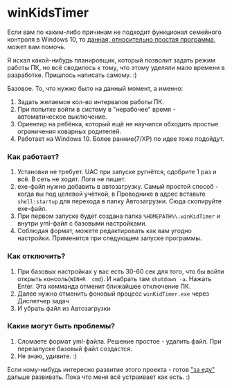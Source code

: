 # winKidsTimer

Если вам по каким-либо причинам не подходит функционал семейного контроля в Windows 10, то [данная, относительно простая программа,](https://github.com/n404an/winKidsTimer/releases/latest) может вам помочь.

Я искал какой-нибудь планировщик, который позволит задать режим работы ПК, но всё сводилось к тому, что этому уделяли мало времени в разработке.
Пришлось написать самому. :)

Базовое. То, что нужно было на данный момент, а именно:
1. Задать желаемое кол-во интервалов работы ПК.
2. При попытке войти в систему в "нерабочее" время - автоматическое выключение.
3. Ориентир на ребёнка, который ещё не научился обходить простые ограничения коварных родителей.
4. Работает на Windows 10. Более ранние(7/XP) по идее тоже подойдут.

### Как работает?
1. Установки не требует. UAC при запуске ругнётся, одобрите 1 раз и всё. В сеть не ходит. Логи не пишет.
2. exe-файл нужно добавить в автозагрузку. 
Самый простой способ - когда вы под целевой учёткой, в Проводнике в адрес вставьте `shell:startup` для перехода в папку Автозагрузки. Сюда скопируйте exe-файл.
2. При первом запуске будет создана папка `%HOMEPATH%\.winKidTimer` и внутри yml-файл с базовыми настройками.
3. Соблюдая формат, можете редактировать как вам угодно настройки. Применятся при следующем запуске программы.

### Как отключить?
1. При базовых настройках у вас есть 30-60 сек для того, что бы войти открыть консоль(`WIN+R  cmd`). И набрать там `shutdown -a`. Нажать Enter.
Эта комманда отменит ближайшее отключение ПК.
2. Далее нужно отменить фоновый процесс `winKidTimer.exe` через Диспетчер задач
3. И убрать файл из Автозагрузки

### Какие могут быть проблемы?
1. Сломаете формат yml-файла. Решение простое - удалить файл. При перезапуске базовый файл создастся.
2. Не знаю, удивите. :)

Если кому-нибудь интересно развитие этого проекта - готов ["за еду"](https://www.blockchain.com/btc/address/1DLZJxtDsFQw6XN8RaBPEYothHqeeWkR1M) дальше развивать. 
Пока что меня всё устраивает как есть. :)

